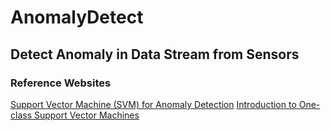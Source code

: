 # AnomalyDetect

## Detect Anomaly in Data Stream from Sensors

### Reference Websites

[Support Vector Machine (SVM) for Anomaly Detection](https://towardsdatascience.com/support-vector-machine-svm-for-anomaly-detection-73a8d676c331)
[Introduction to One-class Support Vector Machines](http://rvlasveld.github.io/blog/2013/07/12/introduction-to-one-class-support-vector-machines/)
